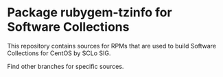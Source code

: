 # Package rubygem-tzinfo for Software Collections

This repository contains sources for RPMs that are used
to build Software Collections for CentOS by SCLo SIG.

Find other branches for specific sources.
